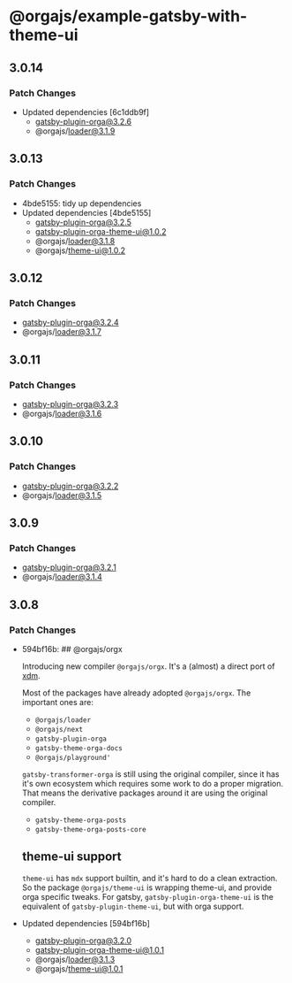 # @orgajs/example-gatsby-with-theme-ui

## 3.0.14

### Patch Changes

- Updated dependencies [6c1ddb9f]
  - gatsby-plugin-orga@3.2.6
  - @orgajs/loader@3.1.9

## 3.0.13

### Patch Changes

- 4bde5155: tidy up dependencies
- Updated dependencies [4bde5155]
  - gatsby-plugin-orga@3.2.5
  - gatsby-plugin-orga-theme-ui@1.0.2
  - @orgajs/loader@3.1.8
  - @orgajs/theme-ui@1.0.2

## 3.0.12

### Patch Changes

- gatsby-plugin-orga@3.2.4
- @orgajs/loader@3.1.7

## 3.0.11

### Patch Changes

- gatsby-plugin-orga@3.2.3
- @orgajs/loader@3.1.6

## 3.0.10

### Patch Changes

- gatsby-plugin-orga@3.2.2
- @orgajs/loader@3.1.5

## 3.0.9

### Patch Changes

- gatsby-plugin-orga@3.2.1
- @orgajs/loader@3.1.4

## 3.0.8

### Patch Changes

- 594bf16b: ## @orgajs/orgx

  Introducing new compiler `@orgajs/orgx`. It's a (almost) a direct port of [xdm](https://github.com/wooorm/xdm).

  Most of the packages have already adopted `@orgajs/orgx`. The important ones are:

  - `@orgajs/loader`
  - `@orgajs/next`
  - `gatsby-plugin-orga`
  - `gatsby-theme-orga-docs`
  - `@orgajs/playground'`

  `gatsby-transformer-orga` is still using the original compiler, since it has it's own ecosystem which requires some work to do a proper migration. That means the derivative packages around it are using the original compiler.

  - `gatsby-theme-orga-posts`
  - `gatsby-theme-orga-posts-core`

  ## theme-ui support

  `theme-ui` has `mdx` support builtin, and it's hard to do a clean extraction. So the package `@orgajs/theme-ui` is wrapping theme-ui, and provide orga specific tweaks. For gatsby, `gatsby-plugin-orga-theme-ui` is the equivalent of `gatsby-plugin-theme-ui`, but with orga support.

- Updated dependencies [594bf16b]
  - gatsby-plugin-orga@3.2.0
  - gatsby-plugin-orga-theme-ui@1.0.1
  - @orgajs/loader@3.1.3
  - @orgajs/theme-ui@1.0.1
